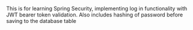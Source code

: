 This is for learning Spring Security, implementing log in functionality with JWT bearer token validation. Also includes hashing of password before saving to the database table
